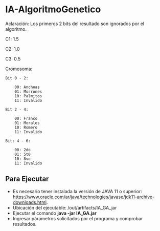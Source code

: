 # IA-AlgoritmoGenetico

Aclaración: Los primeros 2 bits del resultado son ignorados por el algoritmo.

C1: 1.5

C2: 1.0

C3: 0.5

Cromosoma:

	Bit 0 - 2:
		
		00: Anchoas
		01: Morrones
		10: Palmitos
		11: Invalido
	
	Bit 2 - 4:
		
		00: Franco
		01: Morales
		10: Romero
		11: Invalido
		
	Bit: 4 - 6:
	
		00: 2do
		01: 5t0
		10: 8vo
		11: Invalido

## Para Ejecutar

- Es necesario tener instalada la versión de JAVA 11 o superior: https://www.oracle.com/ar/java/technologies/javase/jdk11-archive-downloads.html.
- Ubicación del ejecutable: /out/artifacts/IA_GA_jar  
- Ejecutar el comando **java -jar IA_GA.jar**
- Ingresar párametros solicitados por el programa y comprobar resultados.
